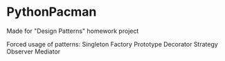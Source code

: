 # PythonPacman

Made for "Design Patterns" homework project

Forced usage of patterns:
  Singleton
  Factory
  Prototype
  Decorator
  Strategy
  Observer
  Mediator
